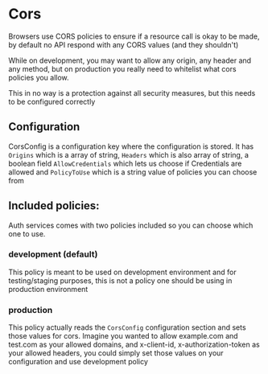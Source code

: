 # Cors
Browsers use CORS policies to ensure if a resource call is okay to be made,
by default no API respond with any CORS values (and they shouldn't)

While on development, you may want to allow any origin, any header and any method, but on production you really need to whitelist what cors policies you allow.

This in no way is a protection against all security measures, but this needs to be configured correctly

## Configuration
CorsConfig is a configuration key where the configuration is stored.
It has `Origins` which is a array of string, `Headers` which is also array of string, a boolean field `AllowCredentials` which lets us choose if Credentials are allowed and `PolicyToUse` which is a string value of policies you can choose from

## Included policies:
Auth services comes with two policies included so you can choose which one to use.

### development (default)
This policy is meant to be used on development environment and for testing/staging purposes, this is not a policy one should be using in production environment

### production
This policy actually reads the `CorsConfig` configuration section and sets those values for cors.
Imagine you wanted to allow example.com and test.com as your allowed domains, and x-client-id, x-authorization-token as your allowed headers, you could simply set those values on your configuration and use development policy
